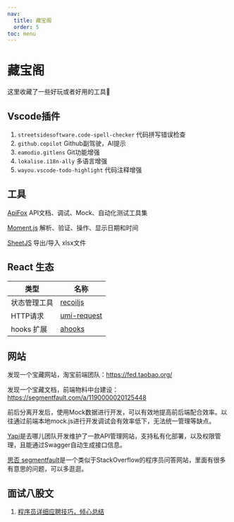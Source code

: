 ```yaml
---
nav:
  title: 藏宝阁
  order: 5
toc: menu
---
```


# 藏宝阁
这里收藏了一些好玩或者好用的工具🔧

## Vscode插件

1. `streetsidesoftware.code-spell-checker` 代码拼写错误检查
2. `github.copilot` Github副驾驶，AI提示
3. `eamodio.gitlens` Git功能增强
4. `lokalise.i18n-ally` 多语言增强
5. `wayou.vscode-todo-highlight` 代码注释增强

## 工具

[ApiFox](https://www.apifox.cn/) API文档、调试、Mock、自动化测试工具集

[Moment.js](https://momentjs.com/) 解析、验证、操作、显示日期和时间

[SheetJS](https://sheetjs.com/) 导出/导入 xlsx文件


## React 生态
|  类型   | 名称  |
|  ----  | ----  |
| 状态管理工具  | [recoiljs](https://recoiljs.org/zh-hans/) |
| HTTP请求  | [umi-request](https://ahooks.js.org/zh-CN/) |
|hooks 扩展| [ahooks](https://ahooks.js.org/) |


## 网站

发现一个宝藏网站，淘宝前端团队：https://fed.taobao.org/

发现一个宝藏文档，前端物料中台建设：https://segmentfault.com/a/1190000020125448

前后分离开发后，使用Mock数据进行开发，可以有效地提高前后端配合效率。以往通过前端本地mock.js进行开发调试会有效率低下，无法统一管理等缺点。

[Yapi](https://hellosean1025.github.io/yapi/)是去哪儿团队开发维护了一款API管理网站，支持私有化部署，以及权限管理，且能通过Swagger自动生成接口信息。

[思否 segmentfault](https://segmentfault.com/)是一个类似于StackOverflow的程序员问答网站，里面有很多有意思的问题，可以多逛逛。

## 面试八股文

1. [程序员详细应聘技巧，倾心总结](https://juejin.cn/post/7081259940270047246)
